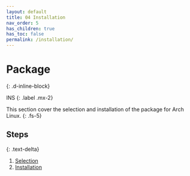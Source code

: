 ```yaml
---
layout: default
title: 04 Installation
nav_order: 5
has_children: true
has_toc: false
permalink: /installation/
---
```


# Package
{: .d-inline-block}

INS
{: .label .mx-2}

This section cover the selection and installation of the package for Arch Linux.
{: .fs-5}

## Steps
{: .text-delta}

1. [Selection](/Andromeda/package/selection/)
1. [Installation](/Andromeda/package/installation/)
